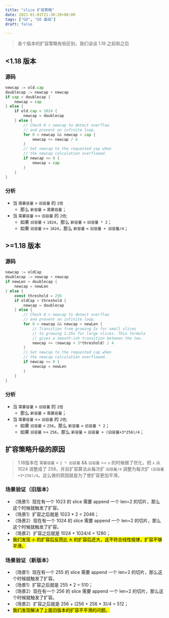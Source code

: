 ```yaml
---
title: "slice 扩容策略"
date: 2021-01-01T21:30:20+08:00
tags: ["GO", "GO 基础"]
draft: false

---
```


> 各个版本的扩容策略有些区别，我们谈谈 1.18 之前和之后

## <1.18 版本

### 源码

```go
newcap := old.cap
doublecap := newcap + newcap
if cap > doublecap {
    newcap = cap
} else {
    if old.cap < 1024 {
        newcap = doublecap
    } else {
        // Check 0 < newcap to detect overflow
        // and prevent an infinite loop.
        for 0 < newcap && newcap < cap {
            newcap += newcap / 4
        }
        // Set newcap to the requested cap when
        // the newcap calculation overflowed.
        if newcap <= 0 {
            newcap = cap
        }
    }
}
```

### 分析

- 当 `需要容量` > `旧容量` 的 `2倍`
    - 那么 `新容量` = `需要容量`；
- 当 `需要容量` <= `旧容量` 的 `2倍`;
    - 如果 `旧容量` < `1024`，那么 `新容量` = `旧容量 * 2`；
    - 如果 `旧容量` >= `1024`，那么 `新容量` = `旧容量 + 旧容量/4`；

## >=1.18 版本

### 源码

```go
newcap := oldCap
doublecap := newcap + newcap
if newLen > doublecap {
    newcap = newLen
} else {
    const threshold = 256
    if oldCap < threshold {
        newcap = doublecap
    } else {
        // Check 0 < newcap to detect overflow
        // and prevent an infinite loop.
        for 0 < newcap && newcap < newLen {
            // Transition from growing 2x for small slices
            // to growing 1.25x for large slices. This formula
            // gives a smooth-ish transition between the two.
            newcap += (newcap + 3*threshold) / 4
        }
        // Set newcap to the requested cap when
        // the newcap calculation overflowed.
        if newcap <= 0 {
            newcap = newLen
        }
    }
}
```

### 分析

- 当 `需要容量` > `旧容量` 的 `2倍`
    - 那么 `新容量` = `需要容量`；
- 当 `需要容量` <= `旧容量` 的 `2倍`;
    - 如果 `旧容量` < `256`，那么 `新容量` = `旧容量 * 2`；
    - 如果 `旧容量` >= `256`，那么 `新容量` = `旧容量 + (旧容量+3*256)/4`；


## 扩容策略升级的原因

> 1.18版本在 `需要容量` < `2 * 旧容量` && `旧容量` >= `x` 的时候做了优化，把 `x` 从 1024 调整成了 256，并且扩容算法从每次扩 `旧容量/4` 调整为每次扩 `(旧容量+3*256)/4`。这么做的原因就是为了使扩容更加平滑。<br />

### 场景验证（旧版本）

- （场景1）现在有一个 1023 的 slice 需要 append 一个 len=2 的切片，那么这个时候就触发了扩容。
- （场景1）扩容之后就是 1023 * 2 = 2046；
- （场景2）现在有一个 1024 的 slice 需要 append 一个 len=2 的切片，那么这个时候就触发了扩容。
- （场景2）扩容之后就是 1024 + 1024/4 = 1280；
- <mark>我们发现 `小` 的扩容后反而比 `大` 的扩容后还大，这不符合线性规律，扩容不够平滑。</mark>

### 场景验证（新版本）

- （场景1）现在有一个 255 的 slice 需要 append 一个 len=2 的切片，那么这个时候就触发了扩容。
- （场景1）扩容之后就是 255 * 2 = 510；
- （场景2）现在有一个 256 的 slice 需要 append 一个 len=2 的切片，那么这个时候就触发了扩容。
- （场景2）扩容之后就是 256 + (256 + 256 * 3)/4 = 512；
- <mark>我们发现解决了上面旧版本的扩容不平滑的问题。</mark>

